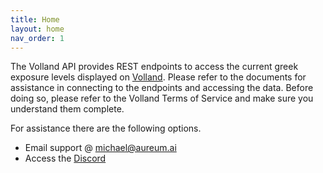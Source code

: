 ```yaml
---
title: Home
layout: home
nav_order: 1
---
```


The Volland API provides REST endpoints to access the current greek exposure levels displayed on [Volland]. Please refer to the documents for assistance in connecting to the endpoints and accessing the data. Before doing so, please refer to the Volland Terms of Service and make sure you understand them complete.

For assistance there are the following options.
* Email support @ michael@aureum.ai
* Access the [Discord]


[Volland]: https://vol.land/
[Discord]: https://discord.com/channels/1032709936158871613/1065106486814056588